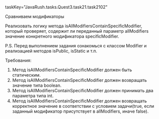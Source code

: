 taskKey="JavaRush.tasks.Quest3.task21.task2102"

Сравниваем модификаторы

Реализовать логику метода isAllModifiersContainSpecificModifier, который проверяет,
содержит ли переданный параметр allModifiers значение конкретного модификатора specificModifier.

P.S. Перед выполнением задания ознакомься с классом Modifier и реализацией методов isPublic, isStatic и т.п.


Требования:
1.	Метод isAllModifiersContainSpecificModifier должен быть статическим.
2.	Метод isAllModifiersContainSpecificModifier должен возвращать значение типа boolean.
3.	Метод isAllModifiersContainSpecificModifier должен принимать два параметра типа int.
4.	Метод isAllModifiersContainSpecificModifier должен возвращать корректное значение в соответствии с условием задачи(true, если заданный модификатор присутствует в allModifiers, иначе false).



